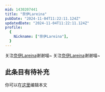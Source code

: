 ```yaml
---
mid: 1430207441
title: "奈伊Lareina"
pubDate: "2024-11-04T11:22:11.124Z"
updatedDate: "2024-11-04T11:22:11.124Z"
profile:
  {
    Nickname: ["奈伊Lareina"],
  }
---
```


关注[奈伊Lareina](https://space.bilibili.com/1430207441)谢谢喵~ 关注[奈伊Lareina](https://space.bilibili.com/1430207441)谢谢喵~

## 此条目有待补充
你可以在[这里](https://github.com/Yuhanawa/VTuber.ICU-Content/edit/master/v/奈伊Lareina/index.md)编辑本文

